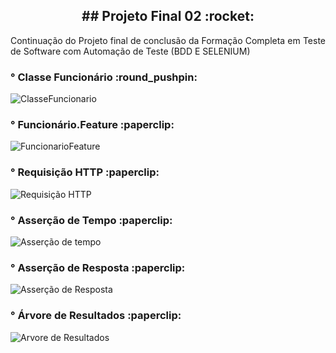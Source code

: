 <h2 align="center"> ## Projeto Final 02 :rocket:</h2>

<p align="justify"> Continuação do Projeto final de conclusão da Formação Completa em Teste de Software com Automação de Teste (BDD E SELENIUM)</p>

<h3 align="justify"> ° Classe Funcionário :round_pushpin:</h3>

![ClasseFuncionario](https://user-images.githubusercontent.com/80427838/149829658-06bfcd60-b96e-4bd7-9f5b-b6d5b71f1cb9.jpg)

<h3 align="justify"> ° Funcionário.Feature :paperclip:</h3>

![FuncionarioFeature](https://user-images.githubusercontent.com/80427838/149829817-c9745a42-11ba-4b62-88f1-246e71a3d8f7.jpg)

<h3 align="justify"> ° Requisição HTTP :paperclip:</h3>

![Requisição HTTP](https://user-images.githubusercontent.com/80427838/149829965-cc94684e-8fa7-426c-9e47-c3d2ea9015cf.jpg)

<h3 align="justify"> ° Asserção de Tempo :paperclip:</h3>

![Asserção de tempo](https://user-images.githubusercontent.com/80427838/149830082-57c4e93f-50ec-426f-8903-6f32742c9a7d.jpg)

<h3 align="justify"> ° Asserção de Resposta :paperclip:</h3>

![Asserção de Resposta](https://user-images.githubusercontent.com/80427838/149830159-5b7fe0fd-4176-49cb-b525-9738764b1942.jpg)

<h3 align="justify"> ° Árvore de Resultados :paperclip:</h3>

![Arvore de Resultados](https://user-images.githubusercontent.com/80427838/149830228-fd402596-c088-4009-bf42-afe433d04fc9.jpg)
